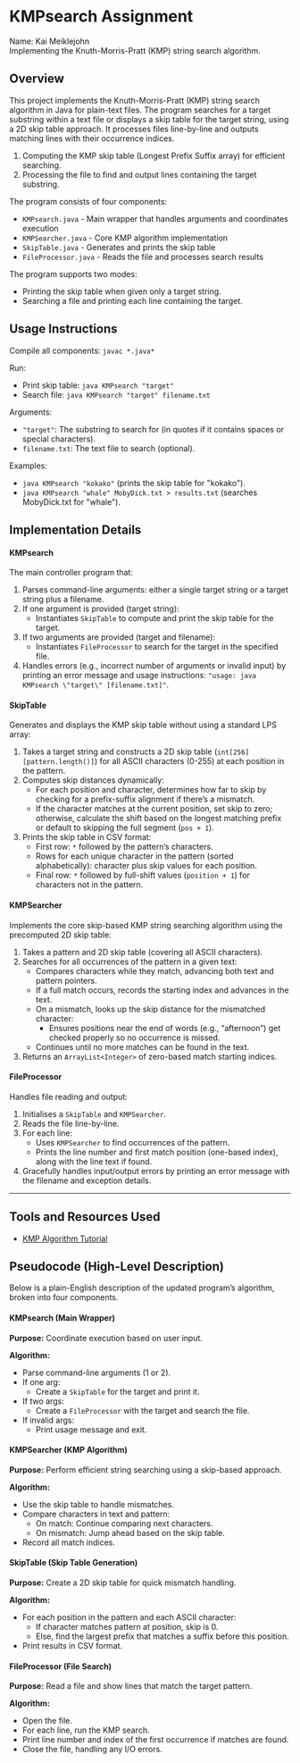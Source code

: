 # KMPsearch Assignment
Name: Kai Meiklejohn  
Implementing the Knuth-Morris-Pratt (KMP) string search algorithm.

## Overview
This project implements the Knuth-Morris-Pratt (KMP) string search algorithm in Java for plain-text files. The program searches for a target substring within a text file or displays a skip table for the target string, using a 2D skip table approach. It processes files line-by-line and outputs matching lines with their occurrence indices.

1. Computing the KMP skip table (Longest Prefix Suffix array) for efficient searching.
2. Processing the file to find and output lines containing the target substring.

The program consists of four components:
- `KMPsearch.java` - Main wrapper that handles arguments and coordinates execution
- `KMPSearcher.java` - Core KMP algorithm implementation
- `SkipTable.java` - Generates and prints the skip table
- `FileProcessor.java` - Reads the file and processes search results

The program supports two modes:
- Printing the skip table when given only a target string.
- Searching a file and printing each line containing the target.

## Usage Instructions
Compile all components: `javac *.java*`

Run:
- Print skip table: `java KMPsearch "target"`
- Search file: `java KMPsearch "target" filename.txt`

Arguments:
- `"target"`: The substring to search for (in quotes if it contains spaces or special characters).
- `filename.txt`: The text file to search (optional).

Examples:
- `java KMPsearch "kokako"` (prints the skip table for "kokako").
- `java KMPsearch "whale" MobyDick.txt > results.txt` (searches MobyDick.txt for "whale").

## Implementation Details

#### KMPsearch
The main controller program that:
1. Parses command-line arguments: either a single target string or a target string plus a filename.
2. If one argument is provided (target string):
   - Instantiates `SkipTable` to compute and print the skip table for the target.
3. If two arguments are provided (target and filename):
   - Instantiates `FileProcessor` to search for the target in the specified file.
4. Handles errors (e.g., incorrect number of arguments or invalid input) by printing an error message and usage instructions: `"usage: java KMPsearch \"target\" [filename.txt]"`.

#### SkipTable
Generates and displays the KMP skip table without using a standard LPS array:
1. Takes a target string and constructs a 2D skip table (`int[256][pattern.length()]`) for all ASCII characters (0-255) at each position in the pattern.
2. Computes skip distances dynamically:
   - For each position and character, determines how far to skip by checking for a prefix-suffix alignment if there’s a mismatch.
   - If the character matches at the current position, set skip to zero; otherwise, calculate the shift based on the longest matching prefix or default to skipping the full segment (`pos + 1`).
3. Prints the skip table in CSV format:
   - First row: `*` followed by the pattern’s characters.
   - Rows for each unique character in the pattern (sorted alphabetically): character plus skip values for each position.
   - Final row: `*` followed by full-shift values (`position + 1`) for characters not in the pattern.

#### KMPSearcher
Implements the core skip-based KMP string searching algorithm using the precomputed 2D skip table:
1. Takes a pattern and 2D skip table (covering all ASCII characters).
2. Searches for all occurrences of the pattern in a given text:
   - Compares characters while they match, advancing both text and pattern pointers.
   - If a full match occurs, records the starting index and advances in the text.
   - On a mismatch, looks up the skip distance for the mismatched character:
     - Ensures positions near the end of words (e.g., “afternoon”) get checked properly so no occurrence is missed.
   - Continues until no more matches can be found in the text.
3. Returns an `ArrayList<Integer>` of zero-based match starting indices.

#### FileProcessor
Handles file reading and output:
1. Initialises a `SkipTable` and `KMPSearcher`.
2. Reads the file line-by-line.
3. For each line:
   - Uses `KMPSearcher` to find occurrences of the pattern.
   - Prints the line number and first match position (one-based index), along with the line text if found.
4. Gracefully handles input/output errors by printing an error message with the filename and exception details.

---

## Tools and Resources Used
- [KMP Algorithm Tutorial](https://www.geeksforgeeks.org/kmp-algorithm-for-pattern-searching/)

## Pseudocode (High-Level Description)
Below is a plain-English description of the updated program’s algorithm, broken into four components.

#### KMPsearch (Main Wrapper)
**Purpose:** Coordinate execution based on user input.

**Algorithm:**
- Parse command-line arguments (1 or 2).
- If one arg:
  - Create a `SkipTable` for the target and print it.
- If two args:
  - Create a `FileProcessor` with the target and search the file.
- If invalid args:
  - Print usage message and exit.

#### KMPSearcher (KMP Algorithm)
**Purpose:** Perform efficient string searching using a skip-based approach.

**Algorithm:**
- Use the skip table to handle mismatches.
- Compare characters in text and pattern:
  - On match: Continue comparing next characters.  
  - On mismatch: Jump ahead based on the skip table.  
- Record all match indices.

#### SkipTable (Skip Table Generation)
**Purpose:** Create a 2D skip table for quick mismatch handling.

**Algorithm:**
- For each position in the pattern and each ASCII character:
  - If character matches pattern at position, skip is 0.
  - Else, find the largest prefix that matches a suffix before this position.
- Print results in CSV format.

#### FileProcessor (File Search)
**Purpose:** Read a file and show lines that match the target pattern.

**Algorithm:**
- Open the file.
- For each line, run the KMP search.
- Print line number and index of the first occurrence if matches are found.
- Close the file, handling any I/O errors.
